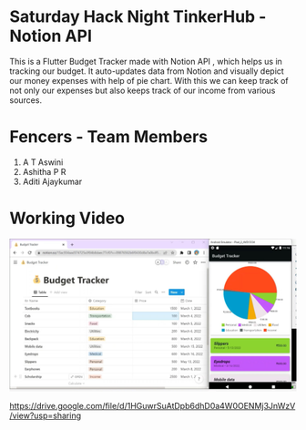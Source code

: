 # Saturday Hack Night TinkerHub - Notion API
This is a Flutter Budget Tracker made with Notion API , which helps us in tracking our budget. It auto-updates data from Notion and visually depict our money expenses with help of pie chart. With this we can keep track of not only our expenses but also keeps track of our income from various sources.

# Fencers - Team Members
1. A T Aswini
2. Ashitha P R
3. Aditi Ajaykumar

# Working Video
![Budget Tracker](/assets/images/screenshot.jpg)

https://drive.google.com/file/d/1HGuwrSuAtDpb6dhD0a4W0OENMj3JnWzV/view?usp=sharing


